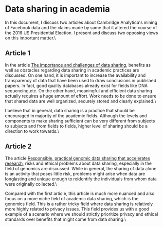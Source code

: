 # Data sharing in academia
In this document, I discuss two articles about Cambridge Analytica's mining of Facebook data and the claims made by some that it altered the course of the 2016 US Presidential Election.  I present and discuss two opposing views on this important matter.\

## Article 1
In the article [The importance and challenges of data sharing](https://www.nature.com/articles/s41565-020-0646-0), benefits as well as obstacles regarding data sharing in academic practices are discussed. On one hand, it is important to increase the availability and transparency of data that have been used to draw conclusions in published papers. In fact, good quality databases already exist for fields like DNA sequencing,etc. On the other hand, meaningful and efficient data sharing actually requires a huge amount of effort. Work needs to be done to ensure that shared data are well organized, securely stored and clearly explained.\

I believe that in general, data sharing is a practice that should be encouraged in majority of the academic fields. Although the levels and components to make sharing sufficient can be very different from subjects to subjects and from fields to fields, higher level of sharing should be a direction to work towards.\

## Article 2
The article [Responsible, practical genomic data sharing that accelerates research](https://www.nature.com/articles/s41576-020-0257-5#Sec5), risks and ethical problems about data sharing, especially in the field of genomics are discussed. While in general, the sharing of data alone is an activity that poses little risk, problems might arise when data are longlasting and unique enough to reidentify the individuals from whom data were originally collected.\

Compared with the first article, this article is much more nuanced and also focus on a more niche field of academic data sharing, which is the genomics field. This is a rather tricky field where data sharing is relatively more highly related to privacy issues. This field provides us with a good example of a scenario where we should strictly prioritize privacy and ethical standards over benefits that might come from data sharing.\
